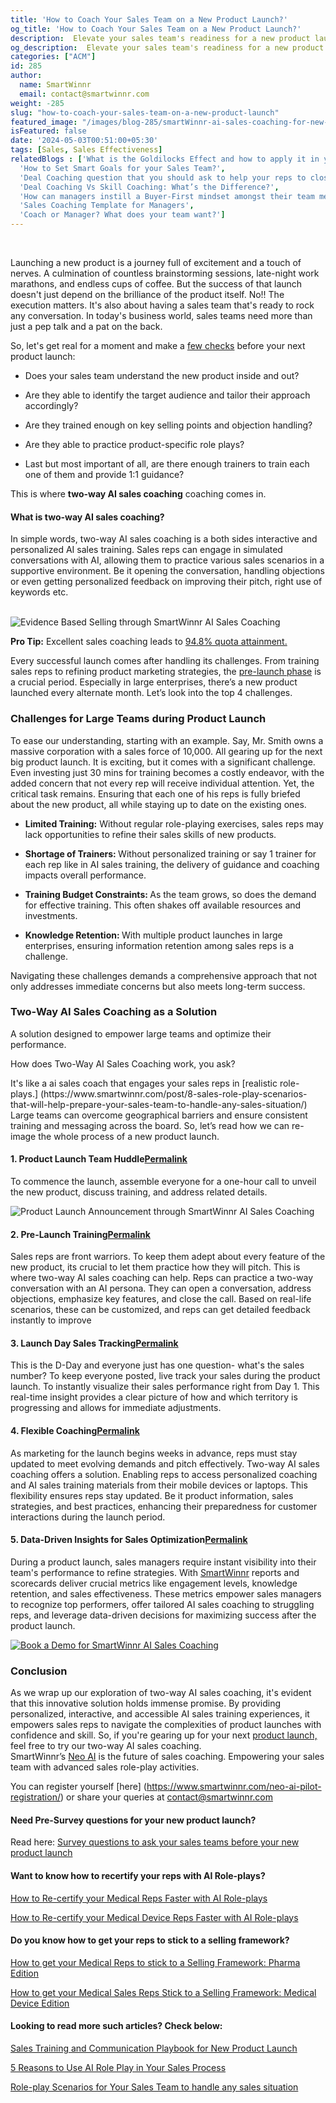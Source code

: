 ```yaml
---
title: 'How to Coach Your Sales Team on a New Product Launch?'
og_title: 'How to Coach Your Sales Team on a New Product Launch?'
description:  Elevate your sales team's readiness for a new product launch with SmartWinnr. Leverage AI Sales Coaching to overcome challenges, optimize training, and maximize success.  
og_description:  Elevate your sales team's readiness for a new product launch with SmartWinnr. Leverage AI Sales Coaching to overcome challenges, optimize training, and maximize success.
categories: ["ACM"]
id: 285
author:
  name: SmartWinnr
  email: contact@smartwinnr.com
weight: -285
slug: "how-to-coach-your-sales-team-on-a-new-product-launch"
featured_image: "/images/blog-285/smartWinnr-ai-sales-coaching-for-new-product-launch.gif"
isFeatured: false
date: '2024-05-03T00:51:00+05:30'
tags: [Sales, Sales Effectiveness]
relatedBlogs : ['What is the Goldilocks Effect and how to apply it in your business?',
  'How to Set Smart Goals for your Sales Team?',
  'Deal Coaching question that you should ask to help your reps to close more deals',
  'Deal Coaching Vs Skill Coaching: What’s the Difference?',
  'How can managers instill a Buyer-First mindset amongst their team members?',
  'Sales Coaching Template for Managers',
  'Coach or Manager? What does your team want?']
---
```


<br>  

Launching a new product is a journey full of excitement and a touch of nerves. A culmination of countless brainstorming sessions, late-night work marathons, and endless cups of coffee. But the success of that launch doesn't just depend on the brilliance of the product itself. No!! The execution matters. It's also about having a sales team that's ready to rock any conversation. In today's business world, sales teams need more than just a pep talk and a pat on the back.  <br>

So, let's get real for a moment and make a [few checks](https://www.smartwinnr.com/post/survey-questions-to-ask-your-sales-team-before-new-product-launch-training/) before your next product launch: 
<br>

<ul class="ml_checked_list">

  <li>
  <p>Does your sales team understand the new product inside and out?</p></li>
    <li><p>Are they able to identify the target audience and tailor their approach accordingly?</p></li>
    <li><p>Are they trained enough on key selling points and objection handling?</p></li>
    <li><p>Are they able to practice product-specific role plays?</p></li>
    <li><p>Last but most important of all, are there enough trainers to train each one of them and provide 1:1 guidance?</p>
    </li> 

</ul>

This is where <b>two-way AI sales coaching</b> coaching comes in. 
<h4 class="ml-margin-top-bottom20">What is two-way AI sales coaching?</h4>
<p>In simple words, two-way AI sales coaching is a both sides interactive and personalized AI sales training. Sales reps can engage in simulated conversations with AI, allowing them to practice various sales scenarios in a supportive environment. Be it opening the conversation, handling objections or even getting personalized feedback on improving their pitch, right use of keywords etc.</P>

<br>

<img src="/images/blog-285/evidence-based-selling-through-smartWinnr-ai-sales-coaching.png" alt="Evidence Based Selling through SmartWinnr AI Sales Coaching"/>

<div class="ml_pro_tip ml-margin-bottom20">
  <p><b>Pro Tip:</b> Excellent sales coaching leads to <a href="https://www.smartwinnr.com/post/sales-coaching-playbook-part-1-competency-framework/" target="_blank">94.8% quota attainment.</a></p> 
</div>

 Every successful launch comes after handling its challenges. From training sales reps to refining product marketing strategies, the [pre-launch phase](https://www.smartwinnr.com/solutions/new-product-launch/) is a 
 crucial period. Especially in large enterprises, there’s a new product launched every alternate month. Let’s 
 look into the top 4 challenges.



<h3>Challenges for Large Teams during Product Launch</h3> 

<p>To ease our understanding, starting with an example. Say, Mr. Smith owns a massive corporation with a sales force of 10,000. All gearing up for the next big product launch. It is exciting, but it comes with a significant challenge. Even investing just 30 mins for training becomes a costly endeavor, with the added concern that not every rep will receive individual attention. Yet, the critical task remains. Ensuring that each one of his reps is fully briefed about the new product, all while staying up to date on the existing ones.</p>

<ul>
<li><p><b>Limited Training:</b> Without regular role-playing exercises, sales reps may lack opportunities to refine their sales skills of new products.</P></li>
<li><p><b>Shortage of Trainers: </b> Without personalized training or say 1 trainer for each rep like in AI sales training, the delivery of guidance and coaching impacts overall performance.</P></li>
<li><p><b>Training Budget Constraints: </b>As the team grows, so does the demand for effective training. This often shakes off available resources and investments.</P></li>
<li><p><b>Knowledge Retention: </b> With multiple product launches in large enterprises, ensuring information retention among sales reps is a challenge.</P></li>
</ul> 

Navigating these challenges demands a comprehensive approach that not only addresses immediate concerns but also meets long-term success.<br>

<h3>Two-Way AI Sales Coaching as a Solution</h3>

<p>A solution designed to empower large teams and optimize their performance.</p>

<p>How does Two-Way AI Sales Coaching work, you ask?</p>

<p>It's like a ai sales coach that engages your sales reps in [realistic role-plays.] (https://www.smartwinnr.com/post/8-sales-role-play-scenarios-that-will-help-prepare-your-sales-team-to-handle-any-sales-situation/) Large teams can overcome geographical barriers and ensure consistent training and messaging across the board. So, let’s read how we can re-image the whole process of a new product launch.<p>

#### **1. Product Launch Team Huddle<a href="https://www.smartwinnr.com/post/8-sales-role-play-scenarios-that-will-help-prepare-your-sales-team-to-handle-any-sales-situation/">Permalink</a>**

To commence the launch, assemble everyone for a one-hour call to unveil the new product, discuss training, and address related details.


<img src="/images/blog-285/product-launch-announcement-through-smartWinnr-ai-sales-coaching.png" alt="Product Launch Announcement through SmartWinnr AI Sales Coaching">

#### **2. Pre-Launch Training<a href="https://www.smartwinnr.com/post/8-sales-role-play-scenarios-that-will-help-prepare-your-sales-team-to-handle-any-sales-situation/">Permalink</a>** 

Sales reps are front warriors. To keep them adept about every feature of the new product, its crucial to let them practice how they will pitch. This is where two-way AI sales coaching can help. Reps can practice a two-way conversation with an AI persona. They can open a conversation, address objections, emphasize key features, and close the call. Based on real-life scenarios, these can be customized, and reps can get detailed feedback instantly to improve

#### **3. Launch Day Sales Tracking<a href="https://www.smartwinnr.com/post/8-sales-role-play-scenarios-that-will-help-prepare-your-sales-team-to-handle-any-sales-situation/">Permalink</a>** 

This is the D-Day and everyone just has one question- what's the sales number? To keep everyone posted, live track your sales during the product launch. To instantly visualize their sales performance right from Day 1. This real-time insight provides a clear picture of how and which territory is progressing and allows for immediate adjustments.

#### **4. Flexible Coaching<a href="https://www.smartwinnr.com/post/8-sales-role-play-scenarios-that-will-help-prepare-your-sales-team-to-handle-any-sales-situation/">Permalink</a>**

As marketing for the launch begins weeks in advance, reps must stay updated to meet evolving demands and pitch effectively. Two-way AI sales coaching offers a solution. Enabling reps to access personalized coaching and AI sales training materials from their mobile devices or laptops. This flexibility ensures reps stay updated. Be it product information, sales strategies, and best practices, enhancing their preparedness for customer interactions during the launch period.


#### **5. Data-Driven Insights for Sales Optimization<a href="https://www.smartwinnr.com/post/8-sales-role-play-scenarios-that-will-help-prepare-your-sales-team-to-handle-any-sales-situation/">Permalink</a>**

During a product launch, sales managers require instant visibility into their team's performance to 
refine strategies. With <a href="https://www.smartwinnr.com/product/two-way-ai-role-plays/">SmartWinnr</a>  reports and scorecards deliver crucial metrics like engagement levels, knowledge retention, and sales effectiveness. These metrics empower sales managers to recognize top performers, offer tailored AI sales coaching to struggling reps, and leverage data-driven decisions for maximizing success after the product launch.

<a href="https://www.smartwinnr.com/neo-ai-pilot-registration/">
    <img src="/images/blog-285/book-a-demo-for-smartWinnr-ai-sales-coaching.png" alt="Book a Demo for SmartWinnr AI Sales Coaching">
</a>
<h3 class="ml-bold-text ml-margin-top-bottom15">Conclusion</h3>

As we wrap up our exploration of two-way AI sales coaching, it's evident that this innovative solution holds immense promise. By providing personalized, interactive, and accessible AI sales training experiences, it empowers sales reps to navigate the complexities of product launches with confidence and skill. So, if you're gearing up for your next
 [product launch,](https://www.smartwinnr.com/post/sales-training-and-communication-playbook-for-new-product-launch/) feel free to try our two-way AI sales coaching. <br>
 SmartWinnr’s [Neo AI](https://www.smartwinnr.com/product/two-way-ai-role-plays/) is the future of sales coaching. Empowering your sales team with advanced sales role-play activities.


  You can register yourself [here] (https://www.smartwinnr.com/neo-ai-pilot-registration/) or share your queries at <a href="mailto:contact@smartwinnr.com"><span>contact@smartwinnr.com</span></a>

  <h4 class="ml-bold-text ml-margin-top-bottom20">Need Pre-Survey questions for your new product launch?</h4> 

  Read here: [Survey questions to ask your sales teams before your new product launch](https://www.smartwinnr.com/post/survey-questions-to-ask-your-sales-team-before-new-product-launch-training/)

   <h4 class="ml-bold-text ml-margin-top-bottom20">Want to know how to recertify your reps with AI Role-plays?</h4>

  [ How to Re-certify your Medical Reps Faster with AI Role-plays](https://www.smartwinnr.com/post/how-to-re-certify-your-medical-reps-faster-with-ai-role-plays/)

  [How to Re-certify your Medical Device Reps Faster with AI Role-plays](https://www.smartwinnr.com/post/how-to-re-certify-your-medical-device-reps-faster-with-ai-role-plays/)

<h4 class="ml-bold-text ml-margin-top-bottom20">Do you know how to get your reps to stick to a selling framework? </h4>

[How to get your Medical Reps to stick to a Selling Framework: Pharma Edition ](https://www.smartwinnr.com/post/how-to-get-your-medical-reps-to-stick-to-a-selling-framework-pharma-edition/)

  [How to get your Medical Sales Reps Stick to a Selling Framework: Medical Device Edition ](https://www.smartwinnr.com/post/how-to-get-your-medical-sales-reps-stick-to-a-selling-framework-medical-device-edition/)

<h4 class="ml-bold-text ml-margin-top-bottom20">Looking to read more such articles? Check below: </h4>

[Sales Training and Communication Playbook for New Product Launch ](https://www.smartwinnr.com/post/sales-training-and-communication-playbook-for-new-product-launch/)

[5 Reasons to Use AI Role Play in Your Sales Process ](https://www.smartwinnr.com/post/5-reasons-to-use-ai-role-play-in-your-sales-process/)

[Role-play Scenarios for Your Sales Team to handle any sales situation ](https://www.smartwinnr.com/post/8-sales-role-play-scenarios-that-will-help-prepare-your-sales-team-to-handle-any-sales-situation/)
